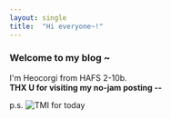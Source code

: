 ```yaml
---
layout: single
title:  "Hi everyone~!"
---
```


### Welcome to my blog ~

I'm Heocorgi from HAFS 2-10b.  
**THX U for visiting my no-jam posting --**

p.s.
![TMI for today](KakaoTalk_20210318_092935967.jpg)
